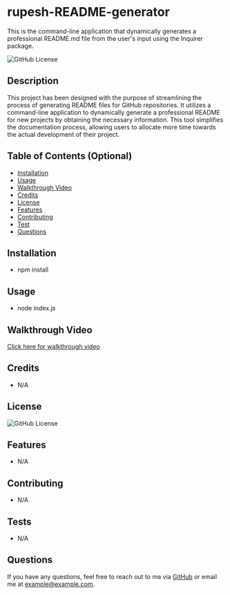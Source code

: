 # rupesh-README-generator

This is the command-line application that dynamically generates a professional README.md file from the user's input using the Inquirer package.

![GitHub License](https://img.shields.io/badge/license-MIT-blue)

## Description

This project has been designed with the purpose of streamlining the process of generating README files for GitHub repositories. It utilizes a command-line application to dynamically generate a professional README for new projects by obtaining the necessary information. This tool simplifies the documentation process, allowing users to allocate more time towards the actual development of their project.

## Table of Contents (Optional)

- [Installation](#installation)
- [Usage](#usage)
- [Walkthrough Video](#walkthrough-video)
- [Credits](#credits)
- [License](#license)
- [Features](#features)
- [Contributing](#contributing)
- [Test](#test)
- [Questions](#question)

## Installation

- npm install

## Usage

- node index.js

## Walkthrough Video

[Click here for walkthrough video](https://drive.google.com/file/d/1rAwDMtGN6ZA2jF7WkXCb5gbyhiTB8efZ/view)

## Credits

- N/A

## License

![GitHub License](https://img.shields.io/badge/license-MIT-blue)

## Features

- N/A

## Contributing

- N/A

## Tests

- N/A

## Questions

If you have any questions, feel free to reach out to me via [GitHub](https://github.com/rrana5106) or email me at example@example.com.
